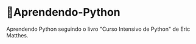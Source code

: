 # 🔵Aprendendo-Python
Aprendendo Python seguindo o livro "Curso Intensivo de Python" de Eric Matthes.
